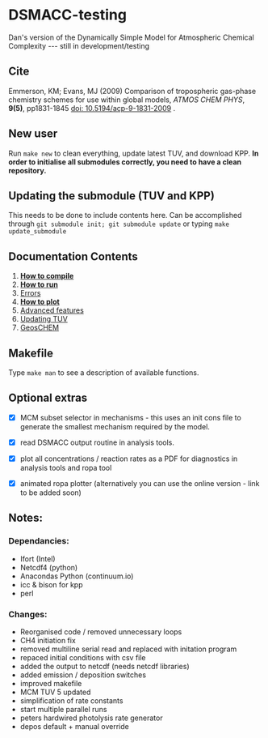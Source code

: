 # DSMACC-testing

Dan's version of the Dynamically Simple Model for Atmospheric Chemical
Complexity --- still in development/testing


## Cite
Emmerson, KM; Evans, MJ (2009) Comparison of tropospheric gas-phase
chemistry schemes for use within global models, *ATMOS CHEM PHYS*,
**9(5)**, pp1831-1845 [doi:
10.5194/acp-9-1831-2009](http://dx.doi.org/10.5194/acp-9-1831-2009) .


## New user
Run `make new` to clean everything, update latest TUV, and download KPP. __In order to
initialise all submodules correctly, you need to have a clean repository.__

## Updating the submodule (TUV and KPP)
This needs to be done to include contents here.
Can be accomplished through `git submodule init;
git submodule update` or typing `make update_submodule`


## Documentation Contents

1. [**How to compile**](src/docs/compile.md)
2. [**How to run**](src/docs/run.md)
3. [Errors](src/docs/errors.md)
4. [**How to plot**](src/docs/view_results.md)
5. [Advanced features](src/docs/advancedrunning.md)
6. [Updating TUV](src/docs/newtuv.md)
7. [GeosCHEM](src/docs/geoschem.md)




## Makefile
Type `make man` to see a description of available functions.


## Optional extras
- [x] MCM subset selector in mechanisms - this uses an init cons file to
  generate the smallest mechanism required by the model.
- [x] read DSMACC output routine in analysis tools.
- [x] plot all concentrations / reaction rates as a PDF for diagnostics
  in analysis tools and ropa tool
- [x] animated ropa plotter (alternatively you can use the online version -
  link to be added soon)


## Notes:

### Dependancies:
+ Ifort (Intel)
+ Netcdf4 (python)
+ Anacondas Python (continuum.io)
+ icc & bison for kpp
+ perl

### Changes:
+ Reorganised code / removed unnecessary loops
+ CH4 initiation fix
+ removed multiline serial read and replaced with initation program
+ repaced initial conditions with csv file
+ added the output to netcdf (needs netcdf libraries)
+ added emission / deposition switches
+ improved makefile
+ MCM TUV 5 updated
+ simplification of rate constants
+ start multiple parallel runs
+ peters hardwired photolysis rate generator
+ depos default + manual override
